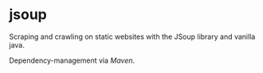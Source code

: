 # jsoup
Scraping and crawling on static websites with the JSoup library and vanilla java.

Dependency-management via *Maven*.
